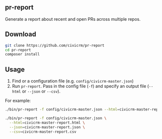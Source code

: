 ## pr-report

Generate a report about recent and open PRs across multiple repos.

## Download

```bash
git clone https://github.com/civicrm/pr-report
cd pr-report
composer install
```

## Usage

1. Find or a configuration file (e.g. `config/civicrm-master.json`)
2. Run `pr-report`. Pass in the config file (`-f`) and specify an output file (`--html` or `--json` or `--csv`).

For example:

```bash
./bin/pr-report -f config/civicrm-master.json --html=civicrm-master-report.html

./bin/pr-report -f config/civicrm-master.json \
  --html=civicrm-master-report.html \
  --json=civicrm-master-report.json \
  --csv=civicrm-master-report.csv
```
